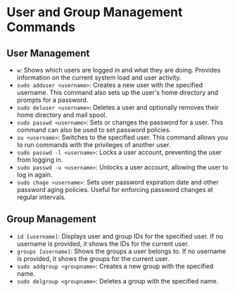 # User and Group Management Commands

## User Management

- `w`: Shows which users are logged in and what they are doing. Provides information on the current system load and user activity.
- `sudo adduser <username>`: Creates a new user with the specified username. This command also sets up the user's home directory and prompts for a password.
- `sudo deluser <username>`: Deletes a user and optionally removes their home directory and mail spool.
- `sudo passwd <username>`: Sets or changes the password for a user. This command can also be used to set password policies.
- `su <username>`: Switches to the specified user. This command allows you to run commands with the privileges of another user.
- `sudo passwd -l <username>`: Locks a user account, preventing the user from logging in.
- `sudo passwd -u <username>`: Unlocks a user account, allowing the user to log in again.
- `sudo chage <username>`: Sets user password expiration date and other password aging policies. Useful for enforcing password changes at regular intervals.

## Group Management

- `id [username]`: Displays user and group IDs for the specified user. If no username is provided, it shows the IDs for the current user.
- `groups [username]`: Shows the groups a user belongs to. If no username is provided, it shows the groups for the current user.
- `sudo addgroup <groupname>`: Creates a new group with the specified name.
- `sudo delgroup <groupname>`: Deletes a group with the specified name.
